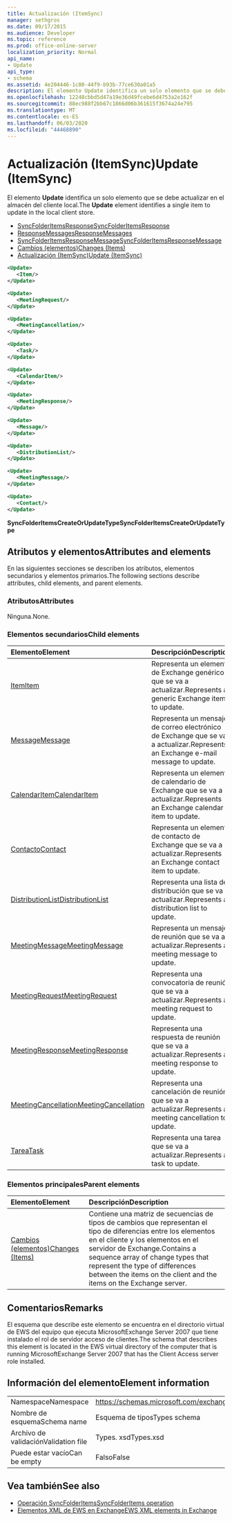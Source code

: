```yaml
---
title: Actualización (ItemSync)
manager: sethgros
ms.date: 09/17/2015
ms.audience: Developer
ms.topic: reference
ms.prod: office-online-server
localization_priority: Normal
api_name:
- Update
api_type:
- schema
ms.assetid: 4e204446-1c80-44f9-b93b-77ce630a01a5
description: El elemento Update identifica un solo elemento que se debe actualizar en el almacén del cliente local.
ms.openlocfilehash: 12248cbbd5d47a19e36d49fcebe6d4753a2e162f
ms.sourcegitcommit: 88ec988f2bb67c1866d06b361615f3674a24e795
ms.translationtype: MT
ms.contentlocale: es-ES
ms.lasthandoff: 06/03/2020
ms.locfileid: "44468890"
---
```

# <a name="update-itemsync"></a><span data-ttu-id="acb24-103">Actualización (ItemSync)</span><span class="sxs-lookup"><span data-stu-id="acb24-103">Update (ItemSync)</span></span>

<span data-ttu-id="acb24-104">El elemento **Update** identifica un solo elemento que se debe actualizar en el almacén del cliente local.</span><span class="sxs-lookup"><span data-stu-id="acb24-104">The **Update** element identifies a single item to update in the local client store.</span></span> 
  
- [<span data-ttu-id="acb24-105">SyncFolderItemsResponse</span><span class="sxs-lookup"><span data-stu-id="acb24-105">SyncFolderItemsResponse</span></span>](syncfolderitemsresponse.md) 
- [<span data-ttu-id="acb24-106">ResponseMessages</span><span class="sxs-lookup"><span data-stu-id="acb24-106">ResponseMessages</span></span>](responsemessages.md)  
- [<span data-ttu-id="acb24-107">SyncFolderItemsResponseMessage</span><span class="sxs-lookup"><span data-stu-id="acb24-107">SyncFolderItemsResponseMessage</span></span>](syncfolderitemsresponsemessage.md)  
- [<span data-ttu-id="acb24-108">Cambios (elementos)</span><span class="sxs-lookup"><span data-stu-id="acb24-108">Changes (Items)</span></span>](changes-items.md)  
- [<span data-ttu-id="acb24-109">Actualización (ItemSync)</span><span class="sxs-lookup"><span data-stu-id="acb24-109">Update (ItemSync)</span></span>](update-itemsync.md)
  
```xml
<Update>
   <Item/>
</Update>
```

```xml
<Update>
   <MeetingRequest/>
</Update>
```

```xml
<Update>
   <MeetingCancellation/>
</Update>
```

```xml
<Update>
   <Task/>
</Update>
```

```xml
<Update>
   <CalendarItem/>
</Update>
```

```xml
<Update>
   <MeetingResponse/>
</Update>
```

```xml
<Update>
   <Message/>
</Update>
```

```xml
<Update>
   <DistributionList/>
</Update>
```

```xml
<Update>
   <MeetingMessage/>
</Update>
```

```xml
<Update>
   <Contact/> 
</Update>
```

<span data-ttu-id="acb24-110">**SyncFolderItemsCreateOrUpdateType**</span><span class="sxs-lookup"><span data-stu-id="acb24-110">**SyncFolderItemsCreateOrUpdateType**</span></span>

## <a name="attributes-and-elements"></a><span data-ttu-id="acb24-111">Atributos y elementos</span><span class="sxs-lookup"><span data-stu-id="acb24-111">Attributes and elements</span></span>

<span data-ttu-id="acb24-112">En las siguientes secciones se describen los atributos, elementos secundarios y elementos primarios.</span><span class="sxs-lookup"><span data-stu-id="acb24-112">The following sections describe attributes, child elements, and parent elements.</span></span>
  
### <a name="attributes"></a><span data-ttu-id="acb24-113">Atributos</span><span class="sxs-lookup"><span data-stu-id="acb24-113">Attributes</span></span>

<span data-ttu-id="acb24-114">Ninguna.</span><span class="sxs-lookup"><span data-stu-id="acb24-114">None.</span></span>
  
### <a name="child-elements"></a><span data-ttu-id="acb24-115">Elementos secundarios</span><span class="sxs-lookup"><span data-stu-id="acb24-115">Child elements</span></span>

|<span data-ttu-id="acb24-116">**Elemento**</span><span class="sxs-lookup"><span data-stu-id="acb24-116">**Element**</span></span>|<span data-ttu-id="acb24-117">**Descripción**</span><span class="sxs-lookup"><span data-stu-id="acb24-117">**Description**</span></span>|
|:-----|:-----|
|[<span data-ttu-id="acb24-118">Item</span><span class="sxs-lookup"><span data-stu-id="acb24-118">Item</span></span>](item.md) <br/> |<span data-ttu-id="acb24-119">Representa un elemento de Exchange genérico que se va a actualizar.</span><span class="sxs-lookup"><span data-stu-id="acb24-119">Represents a generic Exchange item to update.</span></span>  <br/> |
|[<span data-ttu-id="acb24-120">Message</span><span class="sxs-lookup"><span data-stu-id="acb24-120">Message</span></span>](message-ex15websvcsotherref.md) <br/> |<span data-ttu-id="acb24-121">Representa un mensaje de correo electrónico de Exchange que se va a actualizar.</span><span class="sxs-lookup"><span data-stu-id="acb24-121">Represents an Exchange e-mail message to update.</span></span>  <br/> |
|[<span data-ttu-id="acb24-122">CalendarItem</span><span class="sxs-lookup"><span data-stu-id="acb24-122">CalendarItem</span></span>](calendaritem.md) <br/> |<span data-ttu-id="acb24-123">Representa un elemento de calendario de Exchange que se va a actualizar.</span><span class="sxs-lookup"><span data-stu-id="acb24-123">Represents an Exchange calendar item to update.</span></span>  <br/> |
|[<span data-ttu-id="acb24-124">Contacto</span><span class="sxs-lookup"><span data-stu-id="acb24-124">Contact</span></span>](contact.md) <br/> |<span data-ttu-id="acb24-125">Representa un elemento de contacto de Exchange que se va a actualizar.</span><span class="sxs-lookup"><span data-stu-id="acb24-125">Represents an Exchange contact item to update.</span></span>  <br/> |
|[<span data-ttu-id="acb24-126">DistributionList</span><span class="sxs-lookup"><span data-stu-id="acb24-126">DistributionList</span></span>](distributionlist.md) <br/> |<span data-ttu-id="acb24-127">Representa una lista de distribución que se va a actualizar.</span><span class="sxs-lookup"><span data-stu-id="acb24-127">Represents a distribution list to update.</span></span>  <br/> |
|[<span data-ttu-id="acb24-128">MeetingMessage</span><span class="sxs-lookup"><span data-stu-id="acb24-128">MeetingMessage</span></span>](meetingmessage.md) <br/> |<span data-ttu-id="acb24-129">Representa un mensaje de reunión que se va a actualizar.</span><span class="sxs-lookup"><span data-stu-id="acb24-129">Represents a meeting message to update.</span></span>  <br/> |
|[<span data-ttu-id="acb24-130">MeetingRequest</span><span class="sxs-lookup"><span data-stu-id="acb24-130">MeetingRequest</span></span>](meetingrequest.md) <br/> |<span data-ttu-id="acb24-131">Representa una convocatoria de reunión que se va a actualizar.</span><span class="sxs-lookup"><span data-stu-id="acb24-131">Represents a meeting request to update.</span></span>  <br/> |
|[<span data-ttu-id="acb24-132">MeetingResponse</span><span class="sxs-lookup"><span data-stu-id="acb24-132">MeetingResponse</span></span>](meetingresponse.md) <br/> |<span data-ttu-id="acb24-133">Representa una respuesta de reunión que se va a actualizar.</span><span class="sxs-lookup"><span data-stu-id="acb24-133">Represents a meeting response to update.</span></span>  <br/> |
|[<span data-ttu-id="acb24-134">MeetingCancellation</span><span class="sxs-lookup"><span data-stu-id="acb24-134">MeetingCancellation</span></span>](meetingcancellation.md) <br/> |<span data-ttu-id="acb24-135">Representa una cancelación de reunión que se va a actualizar.</span><span class="sxs-lookup"><span data-stu-id="acb24-135">Represents a meeting cancellation to update.</span></span>  <br/> |
|[<span data-ttu-id="acb24-136">Tarea</span><span class="sxs-lookup"><span data-stu-id="acb24-136">Task</span></span>](task.md) <br/> |<span data-ttu-id="acb24-137">Representa una tarea que se va a actualizar.</span><span class="sxs-lookup"><span data-stu-id="acb24-137">Represents a task to update.</span></span>  <br/> |
   
### <a name="parent-elements"></a><span data-ttu-id="acb24-138">Elementos principales</span><span class="sxs-lookup"><span data-stu-id="acb24-138">Parent elements</span></span>

|<span data-ttu-id="acb24-139">**Elemento**</span><span class="sxs-lookup"><span data-stu-id="acb24-139">**Element**</span></span>|<span data-ttu-id="acb24-140">**Descripción**</span><span class="sxs-lookup"><span data-stu-id="acb24-140">**Description**</span></span>|
|:-----|:-----|
|[<span data-ttu-id="acb24-141">Cambios (elementos)</span><span class="sxs-lookup"><span data-stu-id="acb24-141">Changes (Items)</span></span>](changes-items.md) <br/> |<span data-ttu-id="acb24-142">Contiene una matriz de secuencias de tipos de cambios que representan el tipo de diferencias entre los elementos en el cliente y los elementos en el servidor de Exchange.</span><span class="sxs-lookup"><span data-stu-id="acb24-142">Contains a sequence array of change types that represent the type of differences between the items on the client and the items on the Exchange server.</span></span>  <br/> |
   
## <a name="remarks"></a><span data-ttu-id="acb24-143">Comentarios</span><span class="sxs-lookup"><span data-stu-id="acb24-143">Remarks</span></span>

<span data-ttu-id="acb24-144">El esquema que describe este elemento se encuentra en el directorio virtual de EWS del equipo que ejecuta MicrosoftExchange Server 2007 que tiene instalado el rol de servidor acceso de clientes.</span><span class="sxs-lookup"><span data-stu-id="acb24-144">The schema that describes this element is located in the EWS virtual directory of the computer that is running MicrosoftExchange Server 2007 that has the Client Access server role installed.</span></span>
  
## <a name="element-information"></a><span data-ttu-id="acb24-145">Información del elemento</span><span class="sxs-lookup"><span data-stu-id="acb24-145">Element information</span></span>

|||
|:-----|:-----|
|<span data-ttu-id="acb24-146">Namespace</span><span class="sxs-lookup"><span data-stu-id="acb24-146">Namespace</span></span>  <br/> |https://schemas.microsoft.com/exchange/services/2006/types  <br/> |
|<span data-ttu-id="acb24-147">Nombre de esquema</span><span class="sxs-lookup"><span data-stu-id="acb24-147">Schema name</span></span>  <br/> |<span data-ttu-id="acb24-148">Esquema de tipos</span><span class="sxs-lookup"><span data-stu-id="acb24-148">Types schema</span></span>  <br/> |
|<span data-ttu-id="acb24-149">Archivo de validación</span><span class="sxs-lookup"><span data-stu-id="acb24-149">Validation file</span></span>  <br/> |<span data-ttu-id="acb24-150">Types. xsd</span><span class="sxs-lookup"><span data-stu-id="acb24-150">Types.xsd</span></span>  <br/> |
|<span data-ttu-id="acb24-151">Puede estar vacío</span><span class="sxs-lookup"><span data-stu-id="acb24-151">Can be empty</span></span>  <br/> |<span data-ttu-id="acb24-152">Falso</span><span class="sxs-lookup"><span data-stu-id="acb24-152">False</span></span>  <br/> |
   
## <a name="see-also"></a><span data-ttu-id="acb24-153">Vea también</span><span class="sxs-lookup"><span data-stu-id="acb24-153">See also</span></span>

- [<span data-ttu-id="acb24-154">Operación SyncFolderItems</span><span class="sxs-lookup"><span data-stu-id="acb24-154">SyncFolderItems operation</span></span>](syncfolderitems-operation.md)
- [<span data-ttu-id="acb24-155">Elementos XML de EWS en Exchange</span><span class="sxs-lookup"><span data-stu-id="acb24-155">EWS XML elements in Exchange</span></span>](ews-xml-elements-in-exchange.md)


